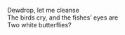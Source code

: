 Dewdrop, let me cleanse    
The birds cry, and the fishes’ eyes are     
Two white butterflies?    

